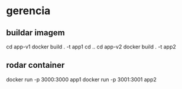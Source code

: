 # gerencia

## buildar imagem
cd app-v1
docker build . -t app1
cd ..
cd app-v2
docker build . -t app2

## rodar container
docker run -p 3000:3000 app1
docker run -p 3001:3001 app2